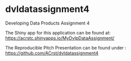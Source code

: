 # dvldatassignment4
Developing Data Products Assignment 4


The Shiny app for this application can be found at: https://acrstc.shinyapps.io/MyDvlpDataAssignment/

The Reproducible Pitch Presentation can be found under : https://github.com/ACrst/dvldatassignment4